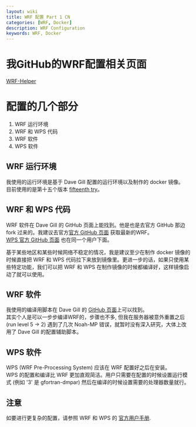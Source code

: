 ```yaml
---
layout: wiki
title: WRF 配置 Part 1 CN
categories: [WRF, Docker]
description: WRF Configuration
keywords: WRF, Docker
---
```


# 我GitHub的WRF配置相关页面
[WRF-Helper](https://github.com/vsitu/wrf-helper)

# 配置的几个部分
1. WRF 运行环境
2. WRF 和 WPS 代码
3. WRF 软件
4. WPS 软件

## WRF 运行环境
我使用的运行环境是基于 Dave Gill 配置的运行环境以及制作的 docker 镜像。   
目前使用的是第十五个版本 [fifteenth try](https://hub.docker.com/r/davegill/wrf-coop/tags)。

## WRF 和 WPS 代码
WRF 软件在 Dave Gill 的 GitHub 页面上能找到。他是也是去官方 GitHub 那边 fork 过来的。我建议去官方[官方 GitHub 页面](https://github.com/wrf-model/WRF) 获取最新的WRF。       
[WPS 官方 GitHub 页面](https://github.com/wrf-model/WPS) 也在同一个用户下面。  

基于某些地区和某些时候网络不稳定的情况，我是建议至少在制作 docker 镜像的时候直接把 WRF 和 WPS 代码拉下来放到镜像里。更进一步的话，如果只使用某些特定功能，我们可以把 WRF 和 WPS 在制作镜像的时候都编译好，这样镜像启动了就可以使用。

## WRF 软件
我使用的编译用脚本在 Dave Gill 的 [GitHub 页面](https://github.com/davegill/SCRIPTS)上可以找到。       
其实个人是可以一步步编译WRF的，步骤也不多, 但我在服务器被意外重置之后 (run level 5 -> 2) 遇到了几次 Noah-MP 错误，就暂时没有深入研究，大体上改用了 Dave Gill 的配置辅助脚本。    

## WPS 软件
WPS (WRF Pre-Processing System) 应该在 WRF 配置好之后在安装。      
WPS 的配置和编译比 WRF 更加直观简洁。用户只需要在配置的时候设置运行模式 (例如 '3' 是 gfortran-dmpar) 然后在编译的时候设置需要的处理器数量就行。 

## 注意
如要进行更复杂的配置，请参照 WRF 和 WPS 的 [官方用户手册](https://www2.mmm.ucar.edu/wrf/users/docs/user_guide_v4/contents.html).